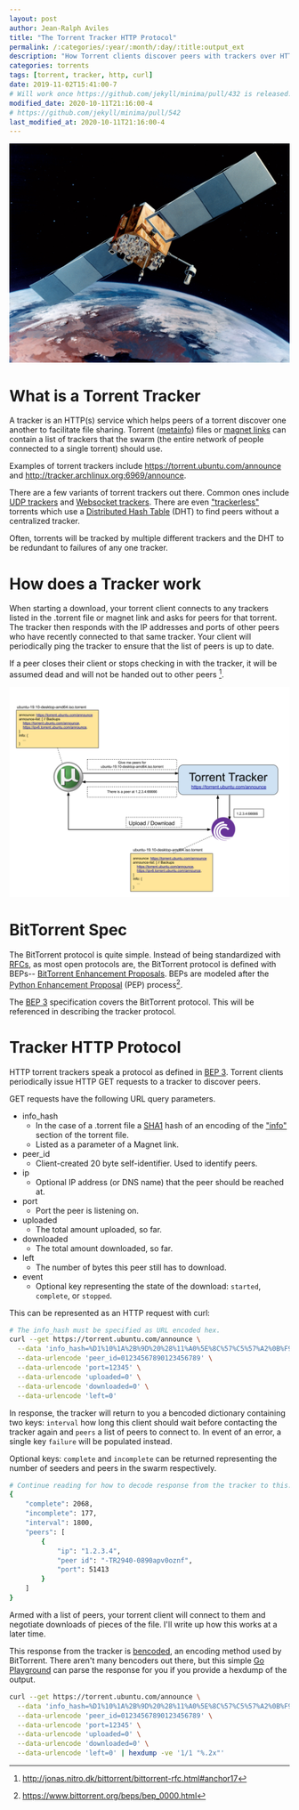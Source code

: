 ```yaml
---
layout: post
author: Jean-Ralph Aviles
title: "The Torrent Tracker HTTP Protocol"
permalink: /:categories/:year/:month/:day/:title:output_ext
description: "How Torrent clients discover peers with trackers over HTTP."
categories: torrents
tags: [torrent, tracker, http, curl]
date: 2019-11-02T15:41:00-7
# Will work once https://github.com/jekyll/minima/pull/432 is released.
modified_date: 2020-10-11T21:16:00-4
# https://github.com/jekyll/minima/pull/542
last_modified_at: 2020-10-11T21:16:00-4
---
```


[![alt text](/assets/pictures/Gps_Satellite.jpg "GPS Satellite")](https://commons.wikimedia.org/wiki/File:Navstar-2F.jpg)

# What is a Torrent Tracker

A tracker is an HTTP(s) service which helps peers of a torrent discover one
another to facilitate file sharing. Torrent
([metainfo](https://www.bittorrent.org/beps/bep_0003.html#metainfo-files))
files or [magnet links](https://www.bittorrent.org/beps/bep_0009.html) can
contain a list of trackers that the swarm (the entire network of people
connected to a single torrent) should use.

Examples of torrent trackers include <https://torrent.ubuntu.com/announce> and
<http://tracker.archlinux.org:6969/announce>.

There are a few variants of torrent trackers out there. Common ones include
[UDP trackers](https://www.bittorrent.org/beps/bep_0015.html) and
[Websocket trackers](https://github.com/webtorrent/webtorrent). There are even
["trackerless"](https://en.wikipedia.org/wiki/BitTorrent_tracker#Trackerless_torrents)
torrents which use a
[Distributed Hash Table](https://en.wikipedia.org/wiki/Distributed_hash_table)
(DHT) to find peers without a centralized tracker.

Often, torrents will be tracked by multiple different trackers and the DHT to be
redundant to failures of any one tracker.

# How does a Tracker work

When starting a download, your torrent client connects to any trackers listed
in the .torrent file or magnet link and asks for peers for that torrent. The
tracker then responds with the IP addresses and ports of other peers who have
recently connected to that same tracker. Your client will periodically ping the
tracker to ensure that the list of peers is up to date.

If a peer closes their client or stops checking in with the tracker, it will be
assumed dead and will not be handed out to other peers [^2].

![alt text](/assets/pictures/Torrent_Tracker.svg "Torrent Tracker")

# BitTorrent Spec

The BitTorrent protocol is quite simple. Instead of being standardized with
[RFCs](https://en.wikipedia.org/wiki/Request_for_Comments), as most open
protocols are, the BitTorrent protocol is defined with BEPs-- [BitTorrent
Enhancement Proposals](https://www.bittorrent.org/beps/bep_0001.html). BEPs are
modeled after the [Python Enhancement
Proposal](https://www.python.org/dev/peps/) (PEP) process[^1].

The [BEP 3](https://www.bittorrent.org/beps/bep_0003.html) specification covers
the BitTorrent protocol. This will be referenced in describing the tracker
protocol.

# Tracker HTTP Protocol

HTTP torrent trackers speak a protocol as defined in
[BEP 3](https://www.bittorrent.org/beps/bep_0003.html#trackers). Torrent clients
periodically issue HTTP GET requests to a tracker to discover peers.

GET requests have the following URL query parameters.

* info_hash
  * In the case of a .torrent file a
    [SHA1](https://en.wikipedia.org/wiki/SHA-1) hash of an encoding of the
    ["info"](https://www.bittorrent.org/beps/bep_0003.html#peer-protocol)
    section of the torrent file.
  * Listed as a parameter of a Magnet link.
* peer_id
  * Client-created 20 byte self-identifier. Used to identify peers.
* ip
  * Optional IP address (or DNS name) that the peer should be reached at.
* port
  * Port the peer is listening on.
* uploaded
  * The total amount uploaded, so far.
* downloaded
  * The total amount downloaded, so far.
* left
  * The number of bytes this peer still has to download.
* event
  * Optional key representing the state of the download: `started`, `complete`,
    or `stopped`.

This can be represented as an HTTP request with curl:

```bash
# The info_hash must be specified as URL encoded hex.
curl --get https://torrent.ubuntu.com/announce \
  --data 'info_hash=%D1%10%1A%2B%9D%20%28%11%A0%5E%8C%57%C5%57%A2%0B%F9%74%DC%8A' \
  --data-urlencode 'peer_id=01234567890123456789' \
  --data-urlencode 'port=12345' \
  --data-urlencode 'uploaded=0' \
  --data-urlencode 'downloaded=0' \
  --data-urlencode 'left=0'
```

In response, the tracker will return to you a bencoded dictionary containing two
keys: `interval` how long this client should wait before contacting the tracker
again and `peers` a list of peers to connect to. In event of an error, a single
key `failure`  will be populated instead.

Optional keys: `complete` and `incomplete` can be returned representing the
number of seeders and peers in the swarm respectively.

```bash
# Continue reading for how to decode response from the tracker to this.
{
    "complete": 2068,
    "incomplete": 177,
    "interval": 1800,
    "peers": [
        {
            "ip": "1.2.3.4",
            "peer id": "-TR2940-0890apv0oznf",
            "port": 51413
        }
    ]
}
```

Armed with a list of peers, your torrent client will connect to them and
negotiate downloads of pieces of the file. I'll write up how this works at a
later time.

This response from the tracker is
[bencoded](https://en.wikipedia.org/wiki/Bencode), an encoding method used by
BitTorrent. There aren't many bencoders out there, but this simple
[Go Playground](https://play.golang.org/p/seSAP10oaY2) can parse the response
for you if you provide a hexdump of the output.

```bash
curl --get https://torrent.ubuntu.com/announce \
  --data 'info_hash=%D1%10%1A%2B%9D%20%28%11%A0%5E%8C%57%C5%57%A2%0B%F9%74%DC%8A' \
  --data-urlencode 'peer_id=01234567890123456789' \
  --data-urlencode 'port=12345' \
  --data-urlencode 'uploaded=0' \
  --data-urlencode 'downloaded=0' \
  --data-urlencode 'left=0' | hexdump -ve '1/1 "%.2x"'
```

[^1]: <https://www.bittorrent.org/beps/bep_0000.html>
[^2]: <http://jonas.nitro.dk/bittorrent/bittorrent-rfc.html#anchor17>
